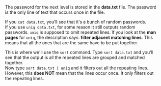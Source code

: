 The password for the next level is stored in the **data.txt** file.  The password is the only line of text that occurs once in the file.

If you `cat data.txt`, you'll see that it's a bunch of random passwords.\
If you use `uniq data.txt`, for some reason it still outputs random passwords.  `uniq` is supposed to omit repeated lines.  If you look at the **man pages** for `uniq`, the description says: **filter adjacent matching lines**. This means that all the ones that are the same have to be put together.

This is where we'll use the `sort` command.
Type `sort data.txt` and you'll see that the output is all the repeated lines are grouped and matched together.\
Now type `sort data.txt | uniq` and it filters out all the repeating lines. However, this **does NOT** mean that the lines occur once.  It only filters out the repeating lines.  
